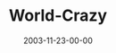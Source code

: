 ---
layout: message
category: message
series: "Crazy Church"
title: "World-Crazy"
date: 2003-11-23-00-00
message_id: 196
audio: "http://s3.amazonaws.com/crossroads-media/messages/audio/CC_03_11-23-03_World_Crazy.mp3"
audio-duration: "36:19"
explicit: false
---